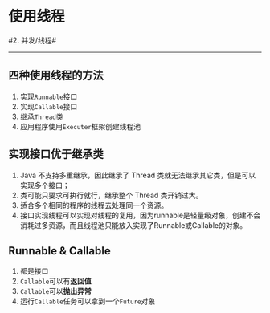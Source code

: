 # 使用线程
#2. 并发/线程#
- - - -
## 四种使用线程的方法
1. 实现`Runnable`接口
2. 实现`Callable`接口
3. 继承`Thread`类
4. 应用程序使用`Executer`框架创建线程池

## 实现接口优于继承类
1. Java 不支持多重继承，因此继承了 Thread 类就无法继承其它类，但是可以实现多个接口； 
2. 类可能只要求可执行就行，继承整个 Thread 类开销过大。
3. 适合多个相同的程序的线程去处理同一个资源。
4. 接口实现线程可以实现对线程的复用，因为runnable是轻量级对象，创建不会消耗过多资源，而且线程池只能放入实现了Runnable或Callable的对象。

## Runnable & Callable
1. 都是接口
2. `Callable`可以有**返回值**
3. `Callable`可以**抛出异常**
4. 运行`Callable`任务可以拿到一个`Future`对象
